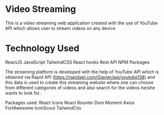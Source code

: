# Video Streaming
This is a video streaming web application created with the use of YouTube API which allows user to stream videos on any device

# Technology Used
ReactJS
JavaScript
TailwindCSS
React hooks
Rest API
NPM Packages

The streaming platform is developed with the help of YouTube API which is obtained via Rapid API (https://rapidapi.com/Glavier/api/youtube138) and this data is used to 
create this streaming website where one can choose from different categories of videos and also search for the videos he/she wants to look for. 

Packages used:
React Icons
React Rounter Dom
Moment
Axios
FortAwesome
IconScout
TailwindCss



